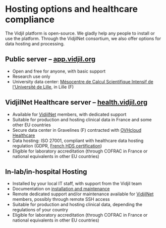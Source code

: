 
# Hosting options and healthcare compliance

The Vidjil platform is open-source.
We gladly help any people to install or use the platform.
Through the VidjilNet consortium, we also offer options for data hosting and processing.

## Public server – [app.vidjil.org](https://app.vidjil.org)

- Open and free for anyone, with basic support
- Research use only
- University data center: [Mésocentre de Calcul Scientifique Intensif de l'Université de Lille](http://hpc.univ-lille.fr/), in Lille (F)

## VidjilNet Healthcare server – [health.vidjil.org](http://health.vidjil.org)

- Available for [VidjilNet](http://www.vidjil.net) members, with dedicated support
- Suitable for production and hosting clinical data in France and some other EU countries
- Secure data center in Gravelines (F) contracted with [OVHcloud Healthcare](https://www.ovhcloud.com/en/enterprise/solutions/certified-cloud-solutions/healthcare-data-hosting-hds/)
- Data hosting: ISO 27001, compliant with healthcare data hosting regulation (GDPR, [French HDS certification](https://ue.esante.gouv.fr/information-systems-security-pre-condition-trust/health-data-hosting-hds))
- Eligible for laboratory accreditation (through COFRAC in France or national equivalents in other EU countries)

## In-lab/in-hospital Hosting

- Installed by your local IT staff, with support from the Vidjil team
- Documentation on [installation and maintenance](server.md#docker-installation)
- Remote dedicated support and/or maintenance available for [VidjilNet](http://www.vidjil.net) members, possibly through remote SSH access
- Suitable for production and hosting clinical data, depending the regulations of your country
- Eligible for laboratory accreditation (through COFRAC in France or national equivalents in other EU countries)


